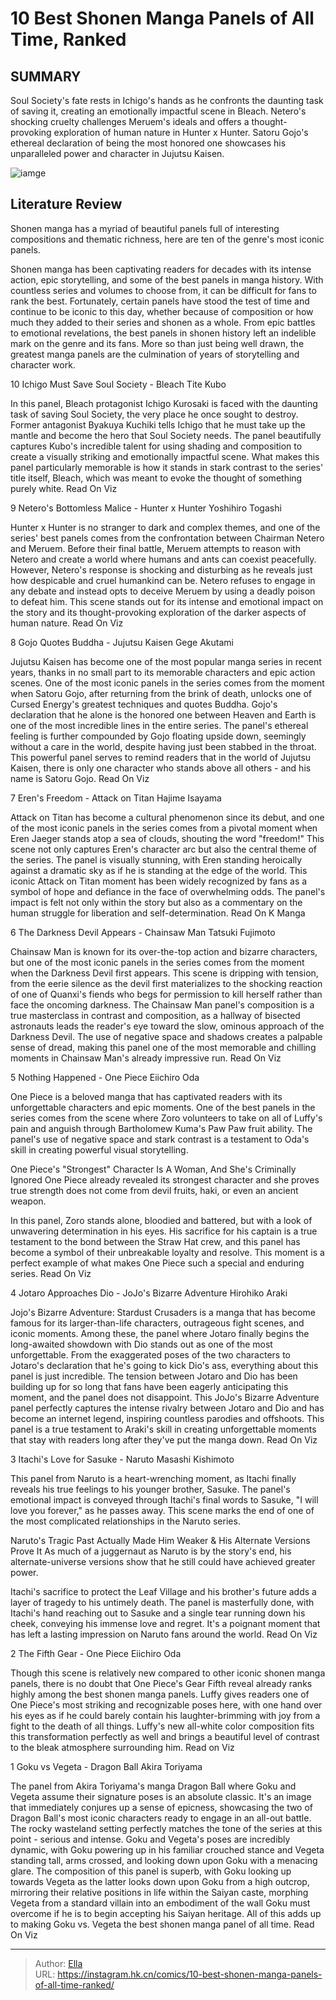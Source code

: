# 10 Best Shonen Manga Panels of All Time, Ranked


## SUMMARY 


 Soul Society&#39;s fate rests in Ichigo&#39;s hands as he confronts the daunting task of saving it, creating an emotionally impactful scene in Bleach. 
 Netero&#39;s shocking cruelty challenges Meruem&#39;s ideals and offers a thought-provoking exploration of human nature in Hunter x Hunter. 
 Satoru Gojo&#39;s ethereal declaration of being the most honored one showcases his unparalleled power and character in Jujutsu Kaisen. 

![iamge](https://static1.srcdn.com/wordpress/wp-content/uploads/2023/03/shounen-manga-goku-ichigo-luffy.png)

## Literature Review

Shonen manga has a myriad of beautiful panels full of interesting compositions and thematic richness, here are ten of the genre&#39;s most iconic panels.




Shonen manga has been captivating readers for decades with its intense action, epic storytelling, and some of the best panels in manga history. With countless series and volumes to choose from, it can be difficult for fans to rank the best. Fortunately, certain panels have stood the test of time and continue to be iconic to this day, whether because of composition or how much they added to their series and shonen as a whole.
From epic battles to emotional revelations, the best panels in shonen history left an indelible mark on the genre and its fans. More so than just being well drawn, the greatest manga panels are the culmination of years of storytelling and character work.









 








 10  Ichigo Must Save Soul Society - Bleach 
Tite Kubo
        

In this panel, Bleach protagonist Ichigo Kurosaki is faced with the daunting task of saving Soul Society, the very place he once sought to destroy. Former antagonist Byakuya Kuchiki tells Ichigo that he must take up the mantle and become the hero that Soul Society needs. The panel beautifully captures Kubo&#39;s incredible talent for using shading and composition to create a visually striking and emotionally impactful scene. What makes this panel particularly memorable is how it stands in stark contrast to the series&#39; title itself, Bleach, which was meant to evoke the thought of something purely white.
Read On Viz





 9  Netero&#39;s Bottomless Malice - Hunter x Hunter 
Yoshihiro Togashi
        

Hunter x Hunter is no stranger to dark and complex themes, and one of the series&#39; best panels comes from the confrontation between Chairman Netero and Meruem. Before their final battle, Meruem attempts to reason with Netero and create a world where humans and ants can coexist peacefully. However, Netero&#39;s response is shocking and disturbing as he reveals just how despicable and cruel humankind can be. Netero refuses to engage in any debate and instead opts to deceive Meruem by using a deadly poison to defeat him. This scene stands out for its intense and emotional impact on the story and its thought-provoking exploration of the darker aspects of human nature.
Read On Viz





 8  Gojo Quotes Buddha - Jujutsu Kaisen 
Gege Akutami
        

Jujutsu Kaisen has become one of the most popular manga series in recent years, thanks in no small part to its memorable characters and epic action scenes. One of the most iconic panels in the series comes from the moment when Satoru Gojo, after returning from the brink of death, unlocks one of Cursed Energy&#39;s greatest techniques and quotes Buddha.
Gojo&#39;s declaration that he alone is the honored one between Heaven and Earth is one of the most incredible lines in the entire series. The panel&#39;s ethereal feeling is further compounded by Gojo floating upside down, seemingly without a care in the world, despite having just been stabbed in the throat. This powerful panel serves to remind readers that in the world of Jujutsu Kaisen, there is only one character who stands above all others - and his name is Satoru Gojo.
Read On Viz





 7  Eren&#39;s Freedom - Attack on Titan 
Hajime Isayama
        

Attack on Titan has become a cultural phenomenon since its debut, and one of the most iconic panels in the series comes from a pivotal moment when Eren Jaeger stands atop a sea of clouds, shouting the word &#34;freedom!&#34; This scene not only captures Eren&#39;s character arc but also the central theme of the series. The panel is visually stunning, with Eren standing heroically against a dramatic sky as if he is standing at the edge of the world.
This iconic Attack on Titan moment has been widely recognized by fans as a symbol of hope and defiance in the face of overwhelming odds. The panel&#39;s impact is felt not only within the story but also as a commentary on the human struggle for liberation and self-determination.
Read On K Manga





 6  The Darkness Devil Appears - Chainsaw Man 
Tatsuki Fujimoto
        

Chainsaw Man is known for its over-the-top action and bizarre characters, but one of the most iconic panels in the series comes from the moment when the Darkness Devil first appears. This scene is dripping with tension, from the eerie silence as the devil first materializes to the shocking reaction of one of Quanxi&#39;s fiends who begs for permission to kill herself rather than face the oncoming darkness.
The Chainsaw Man panel&#39;s composition is a true masterclass in contrast and composition, as a hallway of bisected astronauts leads the reader&#39;s eye toward the slow, ominous approach of the Darkness Devil. The use of negative space and shadows creates a palpable sense of dread, making this panel one of the most memorable and chilling moments in Chainsaw Man&#39;s already impressive run.
Read On Viz





 5  Nothing Happened - One Piece 
Eiichiro Oda
        

One Piece is a beloved manga that has captivated readers with its unforgettable characters and epic moments. One of the best panels in the series comes from the scene where Zoro volunteers to take on all of Luffy&#39;s pain and anguish through Bartholomew Kuma&#39;s Paw Paw fruit ability. The panel&#39;s use of negative space and stark contrast is a testament to Oda&#39;s skill in creating powerful visual storytelling.
            
 
 One Piece&#39;s &#34;Strongest&#34; Character Is A Woman, And She&#39;s Criminally Ignored 
One Piece already revealed its strongest character and she proves true strength does not come from devil fruits, haki, or even an ancient weapon.



In this panel, Zoro stands alone, bloodied and battered, but with a look of unwavering determination in his eyes. His sacrifice for his captain is a true testament to the bond between the Straw Hat crew, and this panel has become a symbol of their unbreakable loyalty and resolve. This moment is a perfect example of what makes One Piece such a special and enduring series.
Read On Viz





 4  Jotaro Approaches Dio - JoJo&#39;s Bizarre Adventure 
Hirohiko Araki
        

Jojo&#39;s Bizarre Adventure: Stardust Crusaders is a manga that has become famous for its larger-than-life characters, outrageous fight scenes, and iconic moments. Among these, the panel where Jotaro finally begins the long-awaited showdown with Dio stands out as one of the most unforgettable. From the exaggerated poses of the two characters to Jotaro&#39;s declaration that he&#39;s going to kick Dio&#39;s ass, everything about this panel is just incredible.
The tension between Jotaro and Dio has been building up for so long that fans have been eagerly anticipating this moment, and the panel does not disappoint. This JoJo&#39;s Bizarre Adventure panel perfectly captures the intense rivalry between Jotaro and Dio and has become an internet legend, inspiring countless parodies and offshoots. This panel is a true testament to Araki&#39;s skill in creating unforgettable moments that stay with readers long after they&#39;ve put the manga down.
Read On Viz





 3  Itachi&#39;s Love for Sasuke - Naruto 
Masashi Kishimoto
        

This panel from Naruto is a heart-wrenching moment, as Itachi finally reveals his true feelings to his younger brother, Sasuke. The panel&#39;s emotional impact is conveyed through Itachi&#39;s final words to Sasuke, &#34;I will love you forever,&#34; as he passes away. This scene marks the end of one of the most complicated relationships in the Naruto series.
            
 
 Naruto&#39;s Tragic Past Actually Made Him Weaker &amp; His Alternate Versions Prove It 
As much of a juggernaut as Naruto is by the story&#39;s end, his alternate-universe versions show that he still could have achieved greater power.



Itachi&#39;s sacrifice to protect the Leaf Village and his brother&#39;s future adds a layer of tragedy to his untimely death. The panel is masterfully done, with Itachi&#39;s hand reaching out to Sasuke and a single tear running down his cheek, conveying his immense love and regret. It&#39;s a poignant moment that has left a lasting impression on Naruto fans around the world.
Read On Viz





 2  The Fifth Gear - One Piece 
Eiichiro Oda
        

Though this scene is relatively new compared to other iconic shonen manga panels, there is no doubt that One Piece&#39;s Gear Fifth reveal already ranks highly among the best shonen manga panels. Luffy gives readers one of One Piece&#39;s most striking and recognizable poses here, with one hand over his eyes as if he could barely contain his laughter-brimming with joy from a fight to the death of all things. Luffy&#39;s new all-white color composition fits this transformation perfectly as well and brings a beautiful level of contrast to the bleak atmosphere surrounding him.
Read on Viz





 1  Goku vs Vegeta - Dragon Ball 
Akira Toriyama
        

The panel from Akira Toriyama&#39;s manga Dragon Ball where Goku and Vegeta assume their signature poses is an absolute classic. It&#39;s an image that immediately conjures up a sense of epicness, showcasing the two of Dragon Ball&#39;s most iconic characters ready to engage in an all-out battle. The rocky wasteland setting perfectly matches the tone of the series at this point - serious and intense.
Goku and Vegeta&#39;s poses are incredibly dynamic, with Goku powering up in his familiar crouched stance and Vegeta standing tall, arms crossed, and looking down upon Goku with a menacing glare. The composition of this panel is superb, with Goku looking up towards Vegeta as the latter looks down upon Goku from a high outcrop, mirroring their relative positions in life within the Saiyan caste, morphing Vegeta from a standard villain into an embodiment of the wall Goku must overcome if he is to begin accepting his Saiyan heritage. All of this adds up to making Goku vs. Vegeta the best shonen manga panel of all time.
Read On Viz

---

> Author: [Ella](https://instagram.hk.cn/)  
> URL: https://instagram.hk.cn/comics/10-best-shonen-manga-panels-of-all-time-ranked/  

